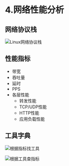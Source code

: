 # 4.网络性能分析


## 网络协议栈

![Linux网络协议栈](https://qiao1994.github.io/images/Linux/net-1.png)

## 性能指标

* 带宽
* 吞吐量
* 延时
* PPS
* 各层性能
  * 转发性能
  * TCP/UDP性能
  * HTTP性能
  * 应用负载性能

## 工具字典

![根据指标找工具](https://qiao1994.github.io/images/Linux/net-2.png)

![根据工具查指标](https://qiao1994.github.io/images/Linux/net-3.png)


